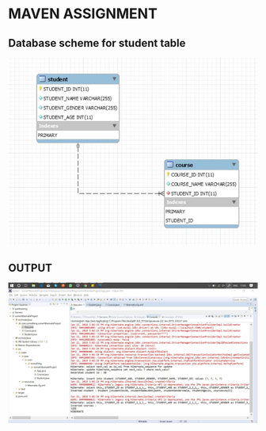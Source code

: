 # MAVEN ASSIGNMENT

## Database scheme for student table

<img src = "./results/DatabaseSchema.jpg">

## OUTPUT

<img src = "./results/output.jpg">
